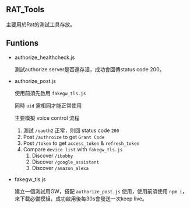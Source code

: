 ## RAT_Tools

主要用於Rat的測試工具存放。



## Funtions

- authorize_healthcheck.js

  測試authorize server是否還存活，成功會回傳status code 200。



- authorize_post.js

  使用前須先啟用 `fakegw_tls.js`

  同時 `uid` 需相同才能正常使用

  主要模擬 voice control 流程

  1. 測試 `/oauth2` 正常，則回 status code `200`
  2. Post `/authroize` to get `Grant Code` 
  3. Post `/token` to get `access_token` & `refresh_token` 
  4. Compare `device list` with `fakegw_tls.js`
     1. Discover `/ibobby`
     2. Discover `/google_assistant`
     3. Discover `/amazon_alexa`



- fakegw_tls.js

  建立一個測試用GW，搭配 `authorize_post.js` 使用，使用前須使用 `npm i`，來下載必備模組，成功啟用後每30s會發送一次keep live。

